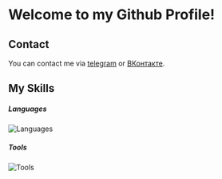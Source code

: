 # Welcome to my Github Profile!

## Contact
You can contact me via [telegram](https://Zeezizix.t.me/) or [ВКонтакте](https://vk.com/sccdxd).
## My Skills
##### Languages
![Languages](https://skillicons.dev/icons?i=cs,cpp,py,js&theme=dark)
##### Tools
![Tools](https://skillicons.dev/icons?i=git,github&theme=light)
